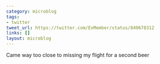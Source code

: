 ```yaml
---
category: microblog
tags:
- twitter
tweet_url: https://twitter.com/ExMember/status/849678312
links: []
layout: microblog
---
```

Came way too close to missing my flight for a second beer

